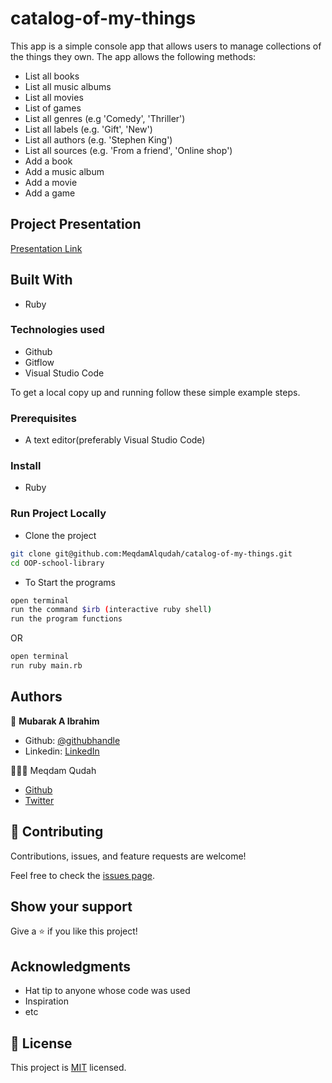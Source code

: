 # catalog-of-my-things
This app is a simple console app that allows users to manage collections of the things they own. The app allows the following methods:

- List all books
- List all music albums
- List all movies
- List of games
- List all genres (e.g 'Comedy', 'Thriller')
- List all labels (e.g. 'Gift', 'New')
- List all authors (e.g. 'Stephen King')
- List all sources (e.g. 'From a friend', 'Online shop')
- Add a book
- Add a music album
- Add a movie
- Add a game

## Project Presentation
[Presentation Link](https://drive.google.com/drive/folders/1IuEEPvP9igTN4dt-XJ3rX0DpwhXvZcZ6?usp=sharing)

## Built With
- Ruby

### Technologies used
- Github
- Gitflow
- Visual Studio Code

To get a local copy up and running follow these simple example steps.

### Prerequisites
- A text editor(preferably Visual Studio Code)

### Install
- Ruby

### Run Project Locally

- Clone the project

```bash 
git clone git@github.com:MeqdamAlqudah/catalog-of-my-things.git
cd OOP-school-library
```

- To Start the programs
```bash
open terminal
run the command $irb (interactive ruby shell)
run the program functions
```

OR 

```bash
open terminal
run ruby main.rb
```
## Authors

👤 **Mubarak A Ibrahim**

- Github: [@githubhandle](https://github.com/imubarak234)
- Linkedin: [LinkedIn](https://www.linkedin.com/in/mubarak-ibrahim-mb/)

 👨🏾‍⚕️ Meqdam Qudah

- [Github](https://github.com/MeqdamAlqudah)
- [Twitter](https://twitter.com/MeqdamQudah)

## 🤝 Contributing

Contributions, issues, and feature requests are welcome!

Feel free to check the [issues page](https://github.com/MeqdamAlqudah/catalog-of-my-things/issues).

## Show your support

Give a ⭐️ if you like this project!

## Acknowledgments

- Hat tip to anyone whose code was used
- Inspiration
- etc

## 📝 License

This project is [MIT](./MIT.md) licensed.
